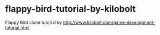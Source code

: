 flappy-bird-tutorial-by-kilobolt
================================

Flappy Bird clone tutorial by http://www.kilobolt.com/game-development-tutorial.html

